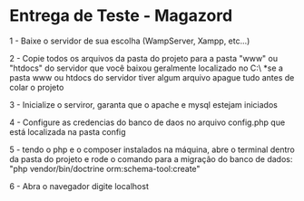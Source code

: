 # Entrega de Teste - Magazord

1 - Baixe o servidor de sua escolha (WampServer, Xampp, etc...)

2 - Copie todos os arquivos da pasta do projeto para a pasta "www" ou "htdocs" do servidor que você baixou geralmente localizado no C:\ *se a pasta www ou htdocs do servidor tiver algum arquivo apague tudo antes de colar o projeto

3 - Inicialize o serviror, garanta que o apache e mysql estejam iniciados

4 - Configure as credencias do banco de daos no arquivo config.php que está localizada na pasta config

5 - tendo o php e o composer instalados na máquina, abre o terminal dentro da pasta do projeto e rode o comando para a migração do banco de dados: "php vendor/bin/doctrine orm:schema-tool:create"

6 - Abra o navegador digite localhost


